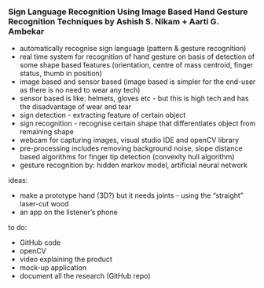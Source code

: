 ### Sign Language Recognition Using Image Based Hand Gesture Recognition Techniques by Ashish S. Nikam + Aarti G. Ambekar 
- automatically recognise sign language (pattern & gesture recognition) 
- real time system for recognition of hand gesture on basis of detection of some shape based features (orientation, centre of mass centroid, finger status, thumb in position) 
- image based and sensor based (image based is simpler for the end-user as there is no need to wear any tech)
- sensor based is like: helmets, gloves etc - but this is high tech and has the disadvantage of wear and tear 
- sign detection - extracting feature of certain object
- sign recognition - recognise certain shape that differentiates object from remaining shape 
- webcam for capturing images, visual studio IDE and openCV library 
- pre-processing includes removing background noise, slope distance based algorithms for finger tip detection (convexity hull algorithm) 
- gesture recognition by: hidden markov model, artificial neural network 


ideas:
* make a prototype hand (3D?) but it needs joints - using the “straight” laser-cut wood
* an app on the listener’s phone 


to do: 
* GitHub code
* openCV
* video explaining the product
* mock-up application 
* document all the research (GitHub repo) 
